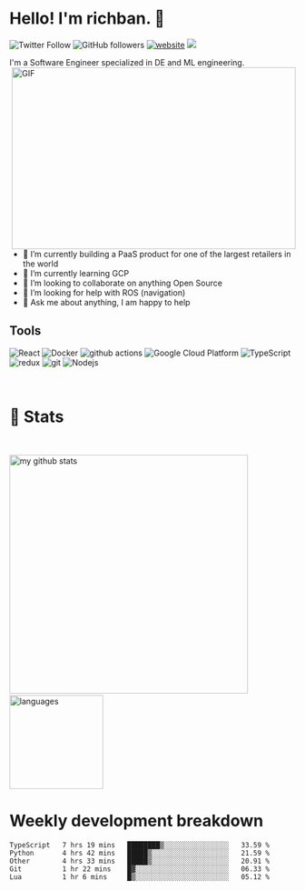 # Hello! I'm richban. 👋

![Twitter Follow](https://img.shields.io/twitter/follow/richban?label=Follow)
![GitHub followers](https://img.shields.io/github/followers/richban?label=Follow&style=social)
[![website](https://img.shields.io/badge/Website-46a2f1.svg?&style=flat-square&logo=Google-Chrome&logoColor=white&link=https://richban.tech/)](https://richban.tech/)
![](https://visitor-badge.glitch.me/badge?page_id=richban.richban)

I'm a Software Engineer specialized in DE and ML engineering.<img align="right" alt="GIF" src="https://github.com/abhisheknaiidu/abhisheknaiidu/blob/master/code.gif?raw=true" width="500" height="320" />

- 🔭 I’m currently building a PaaS product for one of the largest retailers in the world
- 🌱 I’m currently learning GCP
- 👯 I’m looking to collaborate on anything Open Source
- 🤔 I’m looking for help with ROS (navigation)
- 💬 Ask me about anything, I am happy to help

## Tools

<p>
  <img alt="React" src="https://img.shields.io/badge/-React-45b8d8?style=flat-square&logo=react&logoColor=white" />
  <img alt="Docker" src="https://img.shields.io/badge/-Docker-46a2f1?style=flat-square&logo=docker&logoColor=white" />
  <img alt="github actions" src="https://img.shields.io/badge/-Github_Actions-2088FF?style=flat-square&logo=github-actions&logoColor=white" />
  <img alt="Google Cloud Platform" src="https://img.shields.io/badge/-Google_Cloud_Platform-1a73e8?style=flat-square&logo=google-cloud&logoColor=white" />
  <img alt="TypeScript" src="https://img.shields.io/badge/-TypeScript-007ACC?style=flat-square&logo=typescript&logoColor=white" />
  <img alt="redux" src="https://img.shields.io/badge/-Redux-764ABC?style=flat-square&logo=redux&logoColor=white" />
  <img alt="git" src="https://img.shields.io/badge/-Git-F05032?style=flat-square&logo=git&logoColor=white" />
  <img alt="Nodejs" src="https://img.shields.io/badge/-Nodejs-43853d?style=flat-square&logo=Node.js&logoColor=white" />
</p>

<br>

# 🧬 Stats

<br>
<!-- My GitHub stats with buefy theme ❤️ -->
<p align="left">
<img src="https://github-readme-stats.vercel.app/api?username=richban&show_icons=true&theme=radical" alt="my github stats" width="420"/>&nbsp;<img src="https://github-readme-stats.vercel.app/api/top-langs/?username=richban&show_icons=true&theme=radical&layout=compact" alt="languages" height="165">
</p>

# Weekly development breakdown

<!--START_SECTION:waka-->
```text
TypeScript   7 hrs 19 mins   ████████▒░░░░░░░░░░░░░░░░   33.59 % 
Python       4 hrs 42 mins   █████▒░░░░░░░░░░░░░░░░░░░   21.59 % 
Other        4 hrs 33 mins   █████▒░░░░░░░░░░░░░░░░░░░   20.91 % 
Git          1 hr 22 mins    █▓░░░░░░░░░░░░░░░░░░░░░░░   06.33 % 
Lua          1 hr 6 mins     █▒░░░░░░░░░░░░░░░░░░░░░░░   05.12 % 
```
<!--END_SECTION:waka-->
